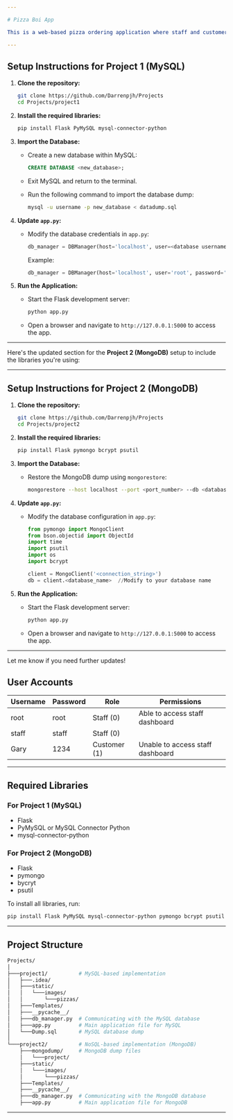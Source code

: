 ```yaml
---

# Pizza Boi App

This is a web-based pizza ordering application where staff and customers can interact with the system to manage pizza orders. The app supports two backends: Project 1 (MySQL) and Project 2 (NoSQL with MongoDB).

---
```


## Setup Instructions for Project 1 (MySQL)

1. **Clone the repository:**

   ```bash
   git clone https://github.com/Darrenpjh/Projects
   cd Projects/project1
   ```

2. **Install the required libraries:**

   ```bash
   pip install Flask PyMySQL mysql-connector-python
   ```

3. **Import the Database:**

   - Create a new database within MySQL:
     ```sql
     CREATE DATABASE <new_database>;
     ```

   - Exit MySQL and return to the terminal.

   - Run the following command to import the database dump:
     ```bash
     mysql -u username -p new_database < datadump.sql
     ```

4. **Update `app.py`:**

   - Modify the database credentials in `app.py`:
     ```python
     db_manager = DBManager(host='localhost', user=<database username>, password=<database password>, database=<the database that was imported into>)
     ```
     Example:
     ```python
     db_manager = DBManager(host='localhost', user='root', password='1234', database='project')
     ```

5. **Run the Application:**

   - Start the Flask development server:
     ```bash
     python app.py
     ```

   - Open a browser and navigate to `http://127.0.0.1:5000` to access the app.

---

Here's the updated section for the **Project 2 (MongoDB)** setup to include the libraries you're using:  

---

## Setup Instructions for Project 2 (MongoDB)

1. **Clone the repository:**

   ```bash
   git clone https://github.com/Darrenpjh/Projects
   cd Projects/project2
   ```

2. **Install the required libraries:**

   ```bash
   pip install Flask pymongo bcrypt psutil
   ```

3. **Import the Database:**

   - Restore the MongoDB dump using `mongorestore`:
     ```bash
     mongorestore --host localhost --port <port_number> --db <database_name> ./mongodump/project
     ```

4. **Update `app.py`:**

   - Modify the database configuration in `app.py`:
     ```python
     from pymongo import MongoClient
     from bson.objectid import ObjectId
     import time
     import psutil
     import os
     import bcrypt

     client = MongoClient('<connection_string>')
     db = client.<database_name>  //Modify to your database name
     ```

5. **Run the Application:**

   - Start the Flask development server:
     ```bash
     python app.py
     ```

   - Open a browser and navigate to `http://127.0.0.1:5000` to access the app.

--- 

Let me know if you need further updates!
## User Accounts

| Username  | Password  | Role        | Permissions                          |
|-----------|-----------|-------------|--------------------------------------|
| root      | root      | Staff    (0)| Able to access staff dashboard       |
| staff     | staff	| Staff    (0)| 
| Gary      | 1234      | Customer (1)| Unable to access staff dashboard     |

---

## Required Libraries

### For Project 1 (MySQL)

- Flask  
- PyMySQL or MySQL Connector Python  
- mysql-connector-python  

### For Project 2 (MongoDB)

- Flask  
- pymongo
- bycryt
- psutil

To install all libraries, run:
```bash
pip install Flask PyMySQL mysql-connector-python pymongo bcrypt psutil
```

---

## Project Structure

```bash
Projects/
│
├───project1/          # MySQL-based implementation
│   ├───.idea/
│   ├───static/
│   │   └───images/
│   │       └───pizzas/
│   ├───Templates/
│   ├───__pycache__/
│   ├───db_manager.py  # Communicating with the MySQL database
│   ├───app.py         # Main application file for MySQL
│   └───Dump.sql       # MySQL database dump
│
└───project2/          # NoSQL-based implementation (MongoDB)
    ├───mongodump/     # MongoDB dump files
    │   └───project/
    ├───static/
    │   └───images/
    │       └───pizzas/
    ├───Templates/
    ├───__pycache__/
    ├───db_manager.py  # Communicating with the MongoDB database
    ├───app.py         # Main application file for MongoDB
```

---
